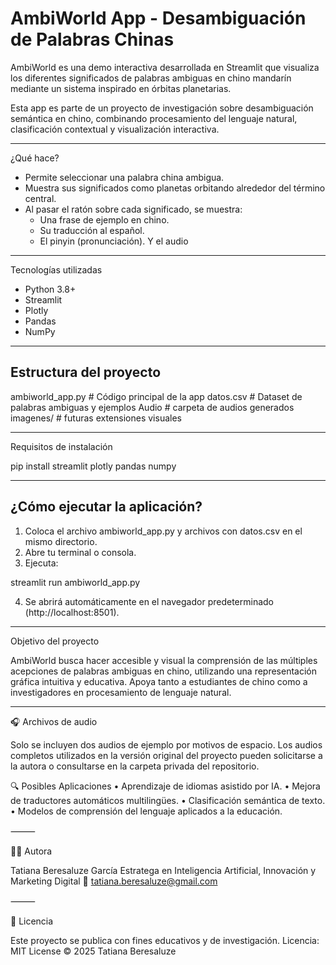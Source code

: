 # AmbiWorld App - Desambiguación de Palabras Chinas 

AmbiWorld es una demo interactiva desarrollada en Streamlit que visualiza los diferentes significados de palabras ambiguas en chino mandarín mediante un sistema inspirado en órbitas planetarias.

Esta app es parte de un proyecto de investigación sobre desambiguación semántica en chino, combinando procesamiento del lenguaje natural, clasificación contextual y visualización interactiva.

---

¿Qué hace?

- Permite seleccionar una palabra china ambigua.
- Muestra sus significados como planetas orbitando alrededor del término central.
- Al pasar el ratón sobre cada significado, se muestra:
  - Una frase de ejemplo en chino.
  - Su traducción al español.
  - El pinyin (pronunciación).
Y el audio

---

 Tecnologías utilizadas

- Python 3.8+
- Streamlit
- Plotly
- Pandas
- NumPy

---

## Estructura del proyecto

ambiworld_app.py         # Código principal de la app
datos.csv                # Dataset de palabras ambiguas y ejemplos
Audio                    # carpeta de audios generados
imagenes/                #  futuras extensiones visuales

---

 Requisitos de instalación

pip install streamlit plotly pandas numpy

---

## ¿Cómo ejecutar la aplicación?

1. Coloca el archivo ambiworld_app.py y archivos con datos.csv en el mismo directorio.
2. Abre tu terminal o consola.
3. Ejecuta:

streamlit run ambiworld_app.py

4. Se abrirá automáticamente en el navegador predeterminado (http://localhost:8501).

---

Objetivo del proyecto

AmbiWorld busca hacer accesible y visual la comprensión de las múltiples acepciones de palabras ambiguas en chino, utilizando una representación gráfica intuitiva y educativa.
Apoya tanto a estudiantes de chino como a investigadores en procesamiento de lenguaje natural.

---

🎧 Archivos de audio

Solo se incluyen dos audios de ejemplo por motivos de espacio.
Los audios completos utilizados en la versión original del proyecto pueden solicitarse a la autora o consultarse en la carpeta privada del repositorio.

🔍 Posibles Aplicaciones
	•	Aprendizaje de idiomas asistido por IA.
	•	Mejora de traductores automáticos multilingües.
	•	Clasificación semántica de texto.
	•	Modelos de comprensión del lenguaje aplicados a la educación.

⸻

👩‍💻 Autora

Tatiana Beresaluze García
Estratega en Inteligencia Artificial, Innovación y Marketing Digital
📧 tatiana.beresaluze@gmail.com


⸻

🧭 Licencia

Este proyecto se publica con fines educativos y de investigación.
Licencia: MIT License © 2025 Tatiana Beresaluze

